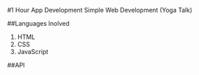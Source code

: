 #1 Hour App Development
Simple Web Development (Yoga Talk)

##Languages Inolved 
1. HTML 
2. CSS 
3. JavaScript 

##API 